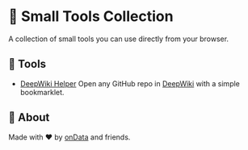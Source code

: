 # 🧰 Small Tools Collection

A collection of small tools you can use directly from your browser.

## 🔎 Tools

- [DeepWiki Helper](./deepwiki/)
  Open any GitHub repo in [DeepWiki](https://deepwiki.com) with a simple bookmarklet.

## 📌 About

Made with ❤️ by [onData](https://ondata.substack.com) and friends.
